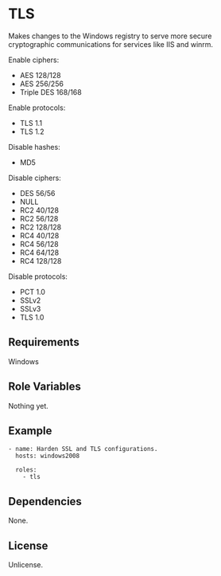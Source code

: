 TLS
===

Makes changes to the Windows registry to serve more secure cryptographic
communications for services like IIS and winrm.

Enable ciphers:

* AES 128/128
* AES 256/256
* Triple DES 168/168

Enable protocols:

* TLS 1.1
* TLS 1.2

Disable hashes:

* MD5

Disable ciphers:

* DES 56/56
* NULL
* RC2 40/128
* RC2 56/128
* RC2 128/128
* RC4 40/128
* RC4 56/128
* RC4 64/128
* RC4 128/128

Disable protocols:

* PCT 1.0
* SSLv2
* SSLv3
* TLS 1.0

Requirements
------------

Windows

Role Variables
--------------

Nothing yet.

Example
-------

    - name: Harden SSL and TLS configurations.
      hosts: windows2008

      roles:
        - tls

Dependencies
------------

None.

License
-------

Unlicense.
